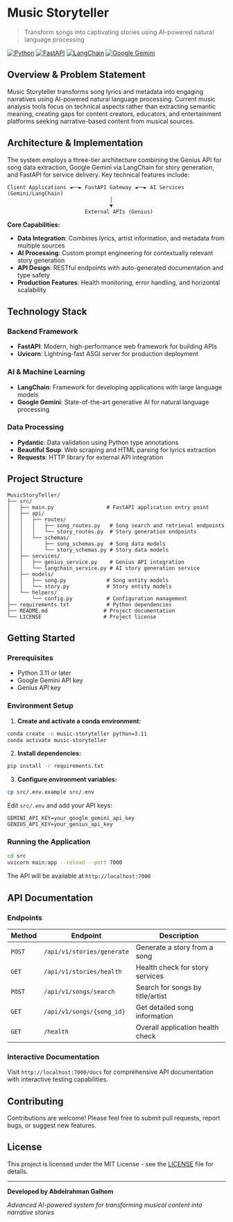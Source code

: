 # Music Storyteller

> Transform songs into captivating stories using AI-powered natural language processing

[![Python](https://img.shields.io/badge/Python-3.11+-blue.svg)](https://python.org)
[![FastAPI](https://img.shields.io/badge/FastAPI-0.116.1-green.svg)](https://fastapi.tiangolo.com)
[![LangChain](https://img.shields.io/badge/LangChain-0.3.27-orange.svg)](https://langchain.com)
[![Google Gemini](https://img.shields.io/badge/Google%20Gemini-AI-red.svg)](https://gemini.google.com)

## Overview & Problem Statement

Music Storyteller transforms song lyrics and metadata into engaging narratives using AI-powered natural language processing. Current music analysis tools focus on technical aspects rather than extracting semantic meaning, creating gaps for content creators, educators, and entertainment platforms seeking narrative-based content from musical sources.

## Architecture & Implementation

The system employs a three-tier architecture combining the Genius API for song data extraction, Google Gemini via LangChain for story generation, and FastAPI for service delivery. Key technical features include:

```
Client Applications ◄──► FastAPI Gateway ◄──► AI Services (Gemini/LangChain)
                                 │
                                 ▼
                         External APIs (Genius)
```

**Core Capabilities:**
- **Data Integration**: Combines lyrics, artist information, and metadata from multiple sources
- **AI Processing**: Custom prompt engineering for contextually relevant story generation  
- **API Design**: RESTful endpoints with auto-generated documentation and type safety
- **Production Features**: Health monitoring, error handling, and horizontal scalability

## Technology Stack

### Backend Framework
- **FastAPI**: Modern, high-performance web framework for building APIs
- **Uvicorn**: Lightning-fast ASGI server for production deployment

### AI & Machine Learning
- **LangChain**: Framework for developing applications with large language models
- **Google Gemini**: State-of-the-art generative AI for natural language processing

### Data Processing
- **Pydantic**: Data validation using Python type annotations
- **Beautiful Soup**: Web scraping and HTML parsing for lyrics extraction
- **Requests**: HTTP library for external API integration


## Project Structure

```
MusicStoryTeller/
├── src/
│   ├── main.py                 # FastAPI application entry point
│   ├── api/
│   │   ├── routes/
│   │   │   ├── song_routes.py   # Song search and retrieval endpoints
│   │   │   └── story_routes.py  # Story generation endpoints
│   │   └── schemas/
│   │       ├── song_schemas.py  # Song data models
│   │       └── story_schemas.py # Story data models
│   ├── services/
│   │   ├── genius_service.py    # Genius API integration
│   │   └── langchain_service.py # AI story generation service
│   ├── models/
│   │   ├── song.py             # Song entity models
│   │   └── story.py            # Story entity models
│   └── helpers/
│       └── config.py           # Configuration management
├── requirements.txt            # Python dependencies
├── README.md                  # Project documentation
└── LICENSE                    # Project license
```

## Getting Started

### Prerequisites
- Python 3.11 or later
- Google Gemini API key
- Genius API key

### Environment Setup

1. **Create and activate a conda environment:**
```bash
conda create -n music-storyteller python=3.11
conda activate music-storyteller
```

2. **Install dependencies:**
```bash
pip install -r requirements.txt
```

3. **Configure environment variables:**
```bash
cp src/.env.example src/.env
```

Edit `src/.env` and add your API keys:
```env
GEMINI_API_KEY=your_google_gemini_api_key
GENIUS_API_KEY=your_genius_api_key
```

### Running the Application

```bash
cd src
uvicorn main:app --reload --port 7000
```

The API will be available at `http://localhost:7000`

## API Documentation

### Endpoints

| Method | Endpoint | Description |
|--------|----------|-------------|
| `POST` | `/api/v1/stories/generate` | Generate a story from a song |
| `GET` | `/api/v1/stories/health` | Health check for story services |
| `POST` | `/api/v1/songs/search` | Search for songs by title/artist |
| `GET` | `/api/v1/songs/{song_id}` | Get detailed song information |
| `GET` | `/health` | Overall application health check |

### Interactive Documentation
Visit `http://localhost:7000/docs` for comprehensive API documentation with interactive testing capabilities.

## Contributing

Contributions are welcome! Please feel free to submit pull requests, report bugs, or suggest new features.

## License

This project is licensed under the MIT License - see the [LICENSE](LICENSE) file for details.

---

**Developed by Abdelrahman Galhom**

*Advanced AI-powered system for transforming musical content into narrative stories*
